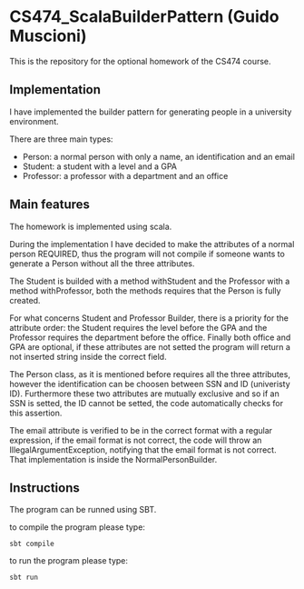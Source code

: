 # CS474_ScalaBuilderPattern (Guido Muscioni)

This is the repository for the optional homework of the CS474 course.

## Implementation

I have implemented the builder pattern for generating people in a university environment.

There are three main types:

* Person: a normal person with only a name, an identification and an email
* Student: a student with a level and a GPA
* Professor: a professor with a department and an office

## Main features

The homework is implemented using scala.

During the implementation I have decided to make the attributes of a normal person REQUIRED, thus the program will not compile if someone wants to generate a Person without all the three attributes.

The Student is builded with a method withStudent and the Professor with a method withProfessor, both the methods requires that the Person is fully created.

For what concerns Student and Professor Builder, there is a priority for the attribute order: the Student requires the level before the GPA and the Professor requires the department before the office. Finally both office and GPA are optional, if these attributes are not setted the program will return a not inserted string inside the correct field.

The Person class, as it is mentioned before requires all the three attributes, however the identification can be choosen between SSN and ID (univeristy ID). Furthermore these two attributes are mutually exclusive and so if an SSN is setted, the ID cannot be setted, the code automatically checks for this assertion.

The email attribute is verified to be in the correct format with a regular expression, if the email format is not correct, the code will throw an IllegalArgumentException, notifying that the email format is not correct. That implementation is inside the NormalPersonBuilder.

## Instructions

The program can be runned using SBT.

to compile the program please type:

    sbt compile

to run the program please type:

    sbt run
